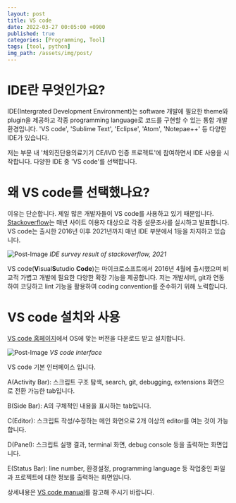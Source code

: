 ```yaml
---
layout: post
title: VS code
date: 2022-03-27 00:05:00 +0900
published: true
categories: [Programming, Tool]
tags: [tool, python]
img_path: /assets/img/post/
---
```


# IDE란 무엇인가요?

 IDE(Intergrated Development Environment)는 software 개발에 필요한 theme와 plugin을 제공하고 각종 programming language로 코드를 구현할 수 있는 통합 개발 환경입니다. 'VS code', 'Sublime Text', 'Eclipse', 'Atom', 'Notepae++' 등 다양한 IDE가 있습니다.

 저는 부문 내 '체외진단용의료기기 CE/IVD 인증 프로젝트'에 참여하면서 IDE 사용을 시작합니다. 다양한 IDE 중 'VS code'를 선택합니다.


# 왜 VS code를 선택했나요?

 이유는 단순합니다. 제일 많은 개발자들이 VS code를 사용하고 있기 때문입니다. [Stackoverflow](https://insights.stackoverflow.com/survey/2021#most-popular-technologies-new-collab-tools, "Stackoverflow")는 매년 사이트 이용자 대상으로 각종 설문조사를 실시하고 발표합니다. VS code는 출시한 2016년 이후 2021년까지 매년 IDE 부분에서 1등을 차지하고 있습니다.


 ![Post-Image](VScode_IDE-survey.png)
 _IDE survey result of stackoverflow, 2021_

 VS code(**V**isual**S**utudio **Code**)는 마이크로소프트에서 2016년 4월에 출시했으며 비교적 가볍고 개발에 필요한 다양한 확장 기능을 제공합니다. 저는 개발서버, git과 연동하여 코딩하고 lint 기능을 활용하여 coding convention를 준수하기 위해 노력합니다.


# VS code 설치와 사용

 [VS code 홈페이지](https://code.visualstudio.com/, "VS code 홈페이지")에서 OS에 맞는 버전을 다운로드 받고 설치합니다.

 ![Post-Image](VScode_UI.png)
 _VS code interface_

 VS code 기본 인터페이스 입니다.

 A(Activity Bar): 스크립트 구조 탐색, search, git, debugging, extensions 화면으로 전환 가능한 tab입니다.
 
 B(Side Bar): A의 구체적인 내용을 표시하는 tab입니다.

 C(Editor): 스크립트 작성/수정하는 메인 화면으로 2개 이상의 editor를 여는 것이 가능합니다.

 D(Panel): 스크립트 실행 결과, terminal 화면, debug console 등을 출력하는 화면입니다.

 E(Status Bar): line number, 환경설정, programming language 등 작업중인 파일과 프로젝트에 대한 정보를 출력하는 화면입니다.

 상세내용은 [VS code manual](https://code.visualstudio.com/docs, "VS code manual")를 참고해 주시기 바랍니다.
